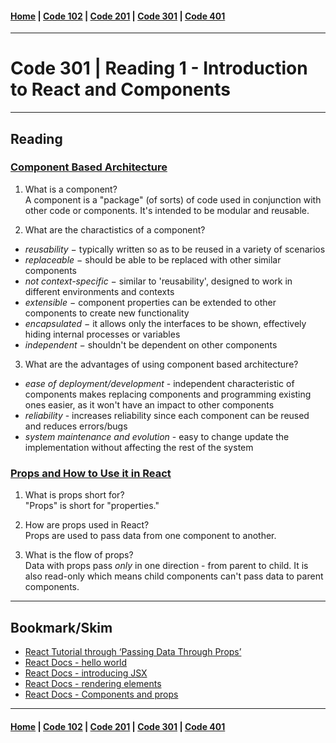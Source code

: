 #### [Home](../README.md) | [Code 102](../102main.md) | [Code 201](../201main.md) | [Code 301](../301main.md) | [Code 401](../401main.md)
***
# Code 301 | Reading 1 - Introduction to React and Components
***
## Reading
### [Component Based Architecture](https://www.tutorialspoint.com/software_architecture_design/component_based_architecture.htm)
1. What is a component?\
A component is a "package" (of sorts) of code used in conjunction with other code or components. It's intended to be modular and reusable. 

2. What are the charactistics of a component?
- *reusability* − typically written so as to be reused in a variety of scenarios
- *replaceable* − should be able to be replaced with other similar components
- *not context-specific* − similar to 'reusability', designed to work in different environments and contexts
- *extensible* − component properties can be extended to other components to create new functionality
- *encapsulated* − it allows only the interfaces to be shown, effectively hiding internal processes or variables
- *independent* − shouldn't be dependent on other components

3. What are the advantages of using component based architecture?
- *ease of deployment/development* - independent characteristic of components makes replacing components and programming existing ones easier, as it won't have an impact to other components
- *reliability* - increases reliability since each component can be reused and reduces errors/bugs
- *system maintenance and evolution* - easy to change update the implementation without affecting the rest of the system

### [Props and How to Use it in React](https://itnext.io/what-is-props-and-how-to-use-it-in-react-da307f500da0#:~:text=%E2%80%9CProps%E2%80%9D%20is%20a%20special%20keyword,way%20from%20parent%20to%20child)

1. What is props short for?\
"Props" is short for "properties."

2. How are props used in React?\
Props are used to pass data from one component to another.

3. What is the flow of props?\
Data with props pass *only* in one direction - from parent to child. It is also read-only which means child components can't pass data to parent components.

***
## Bookmark/Skim
- [React Tutorial through ‘Passing Data Through Props’](https://reactjs.org/tutorial/tutorial.html)
- [React Docs - hello world](https://reactjs.org/docs/hello-world.html)
- [React Docs - introducing JSX](https://reactjs.org/docs/introducing-jsx.html)
- [React Docs - rendering elements](https://reactjs.org/docs/rendering-elements.html)
- [React Docs - Components and props](https://reactjs.org/docs/components-and-props.html)

***
#### [Home](../README.md) | [Code 102](../102main.md) | [Code 201](../201main.md) | [Code 301](../301main.md) | [Code 401](../401main.md)